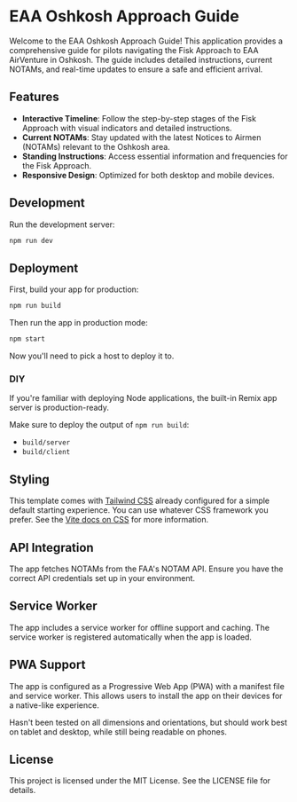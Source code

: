 # EAA Oshkosh Approach Guide

Welcome to the EAA Oshkosh Approach Guide! This application provides a comprehensive guide for pilots navigating the Fisk Approach to EAA AirVenture in Oshkosh. The guide includes detailed instructions, current NOTAMs, and real-time updates to ensure a safe and efficient arrival.

## Features

- **Interactive Timeline**: Follow the step-by-step stages of the Fisk Approach with visual indicators and detailed instructions.
- **Current NOTAMs**: Stay updated with the latest Notices to Airmen (NOTAMs) relevant to the Oshkosh area.
- **Standing Instructions**: Access essential information and frequencies for the Fisk Approach.
- **Responsive Design**: Optimized for both desktop and mobile devices.

## Development

Run the development server:

```sh
npm run dev
```

## Deployment

First, build your app for production:

```sh
npm run build
```

Then run the app in production mode:

```sh
npm start
``` 


Now you'll need to pick a host to deploy it to.

### DIY

If you're familiar with deploying Node applications, the built-in Remix app server is production-ready.

Make sure to deploy the output of `npm run build`:

- `build/server`
- `build/client`

## Styling

This template comes with [Tailwind CSS](https://tailwindcss.com/) already configured for a simple default starting experience. You can use whatever CSS framework you prefer. See the [Vite docs on CSS](https://vitejs.dev/guide/features.html#css) for more information.

## API Integration

The app fetches NOTAMs from the FAA's NOTAM API. Ensure you have the correct API credentials set up in your environment.

## Service Worker

The app includes a service worker for offline support and caching. The service worker is registered automatically when the app is loaded.

## PWA Support

The app is configured as a Progressive Web App (PWA) with a manifest file and service worker. This allows users to install the app on their devices for a native-like experience.

Hasn't been tested on all dimensions and orientations, but should work best on tablet and desktop, while still being readable on phones.

## License

This project is licensed under the MIT License. See the LICENSE file for details.


